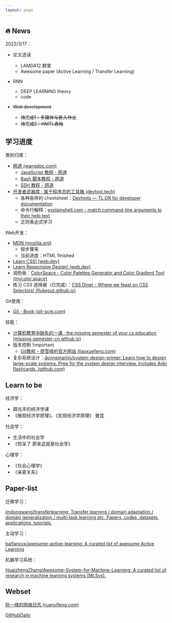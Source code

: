 ```yaml
---
layout: page
---
```


## :fire: News

2022/3/17：

- 论文选读
  - LAMDA12 群里
  - Awesome paper (Active Learning / Transfer Learning)
- RNN 
  - DEEP LEARNING theory
  - code

- ~~Web development~~
  - ~~待完成1：多媒体与嵌入作业~~
  - ~~待完成2：HMTL表格~~


## 学习进度

类别归类：

- [网道 (wangdoc.com)](https://wangdoc.com/)
  - [JavaScript 教程 - 网道](https://wangdoc.com/javascript/)
  - [Bash 脚本教程 - 网道](https://wangdoc.com/bash/)
  - [SSH 教程 - 网道](https://wangdoc.com/ssh/)
- [开发者武器库 · 属于程序员的工具箱 (devtool.tech)](https://devtool.tech/)
  - 各种各样的 cheetsheet：[Devhints — TL;DR for developer documentation](https://devhints.io/)
  - 命令行解释：[explainshell.com - match command-line arguments to their help text](https://explainshell.com/)
  - 正则表达式学习


Web开发：

- [MDN (mozilla.org)](https://developer.mozilla.org/zh-CN/docs/Learn/Getting_started_with_the_web)
  - 按步骤来
  - 当前进度：HTML finished
- [Learn CSS! (web.dev)](https://web.dev/learn/css/)
- [Learn Responsive Design! (web.dev)](https://web.dev/learn/design/)
- 调色板：[ColorSpace - Color Palettes Generator and Color Gradient Tool (mycolor.space)](https://mycolor.space/)
- 练习 CSS 选择器（已完成）：[CSS Diner - Where we feast on CSS Selectors! (flukeout.github.io)](https://flukeout.github.io/)

Git使用：

- [Git - Book (git-scm.com)](https://git-scm.com/book/zh/v2)

技能：

- [计算机教育中缺失的一课 · the missing semester of your cs education (missing-semester-cn.github.io)](https://missing-semester-cn.github.io/)
- 版本控制 !important
  - [Git教程 - 廖雪峰的官方网站 (liaoxuefeng.com)](https://www.liaoxuefeng.com/wiki/896043488029600)
- 复杂系统设计：[donnemartin/system-design-primer: Learn how to design large-scale systems. Prep for the system design interview. Includes Anki flashcards. (github.com)](https://github.com/donnemartin/system-design-primer)

## Learn to be


经济学：

- 薛兆丰的经济学课
- 《微观经济学原理》、《宏观经济学原理》 曼昆

社会学：

- 生活中的社会学
- 《惊呆了 原来这就是社会学》

心理学：
- 《社会心理学》
- 《亲密关系》

## Paper-list

迁移学习：

[jindongwang/transferlearning: Transfer learning / domain adaptation / domain generalization / multi-task learning etc. Papers, codes, datasets, applications, tutorials.](https://github.com/jindongwang/transferlearning)

主动学习：

[baifanxxx/awesome-active-learning: A curated list of awesome Active Learning](https://github.com/baifanxxx/awesome-active-learning)

机器学习系统：

[HuaizhengZhang/Awesome-System-for-Machine-Learning: A curated list of research in machine learning systems (MLSys).](https://github.com/HuaizhengZhang/Awesome-System-for-Machine-Learning)

## Webset

[阮一峰的网络日志 (ruanyifeng.com)](https://www.ruanyifeng.com/blog/)

[GitHubDaily](https://github.com/GitHubDaily/GitHubDaily)